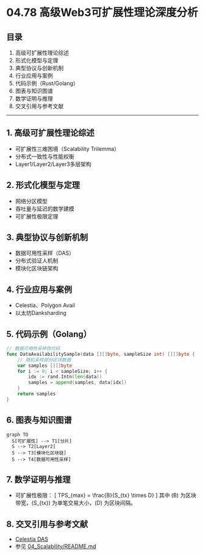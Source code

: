 # 04.78 高级Web3可扩展性理论深度分析

## 目录

1. 高级可扩展性理论综述
2. 形式化模型与定理
3. 典型协议与创新机制
4. 行业应用与案例
5. 代码示例（Rust/Golang）
6. 图表与知识图谱
7. 数学证明与推理
8. 交叉引用与参考文献

---

## 1. 高级可扩展性理论综述

- 可扩展性三难困境（Scalability Trilemma）
- 分布式一致性与性能权衡
- Layer1/Layer2/Layer3多层架构

## 2. 形式化模型与定理

- 网络分区模型
- 吞吐量与延迟的数学建模
- 可扩展性极限定理

## 3. 典型协议与创新机制

- 数据可用性采样（DAS）
- 分布式验证人机制
- 模块化区块链架构

## 4. 行业应用与案例

- Celestia、Polygon Avail
- 以太坊Danksharding

## 5. 代码示例（Golang）

```go
// 数据可用性采样伪代码
func DataAvailabilitySample(data [][]byte, sampleSize int) [][]byte {
    // 随机采样部分区块数据
    var samples [][]byte
    for i := 0; i < sampleSize; i++ {
        idx := rand.Intn(len(data))
        samples = append(samples, data[idx])
    }
    return samples
}
```

## 6. 图表与知识图谱

```mermaid
graph TD
  S[可扩展性] --> T1[分片]
  S --> T2[Layer2]
  S --> T3[模块化区块链]
  S --> T4[数据可用性采样]
```

## 7. 数学证明与推理

- 可扩展性极限：
  \[
    TPS_{max} = \frac{B}{S_{tx} \times D}
  \]
  其中 \(B\) 为区块带宽，\(S_{tx}\) 为单笔交易大小，\(D\) 为区块间隔。

## 8. 交叉引用与参考文献

- [Celestia DAS](https://docs.celestia.org/learn/data-availability-sampling/)
- 参见 [04_Scalability/README.md](./README.md)
